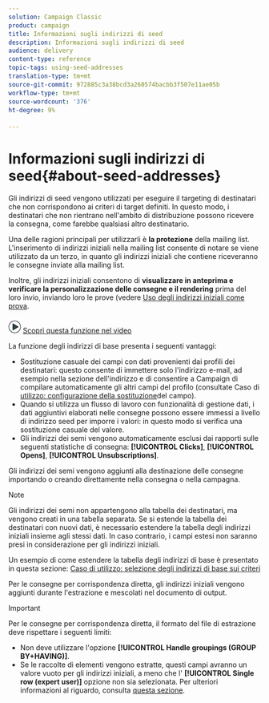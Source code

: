 ```yaml
---
solution: Campaign Classic
product: campaign
title: Informazioni sugli indirizzi di seed
description: Informazioni sugli indirizzi di seed
audience: delivery
content-type: reference
topic-tags: using-seed-addresses
translation-type: tm+mt
source-git-commit: 972885c3a38bcd3a260574bacbb3f507e11ae05b
workflow-type: tm+mt
source-wordcount: '376'
ht-degree: 9%

---
```



# Informazioni sugli indirizzi di seed{#about-seed-addresses}

Gli indirizzi di seed vengono utilizzati per eseguire il targeting di destinatari che non corrispondono ai criteri di target definiti. In questo modo, i destinatari che non rientrano nell&#39;ambito di distribuzione possono ricevere la consegna, come farebbe qualsiasi altro destinatario.

Una delle ragioni principali per utilizzarli è **la protezione** della mailing list. L&#39;inserimento di indirizzi iniziali nella mailing list consente di notare se viene utilizzato da un terzo, in quanto gli indirizzi iniziali che contiene riceveranno le consegne inviate alla mailing list.

Inoltre, gli indirizzi iniziali consentono di **visualizzare in anteprima e verificare la personalizzazione delle consegne e il rendering** prima del loro invio, inviando loro le prove (vedere [Uso degli indirizzi iniziali come prova](../../delivery/using/steps-defining-the-target-population.md#using-seed-addresses-as-proof).

![](assets/do-not-localize/how-to-video.png) [Scopri questa funzione nel video](../../delivery/using/steps-defining-the-target-population.md#seeds-and-proofs-video)

La funzione degli indirizzi di base presenta i seguenti vantaggi:

* Sostituzione casuale dei campi con dati provenienti dai profili dei destinatari: questo consente di immettere solo l&#39;indirizzo e-mail, ad esempio nella sezione dell&#39;indirizzo e di consentire a Campaign di compilare automaticamente gli altri campi del profilo (consultate Caso di [utilizzo: configurazione della sostituzione](../../delivery/using/use-case--configuring-the-field-substitution.md)del campo).
* Quando si utilizza un flusso di lavoro con funzionalità di gestione dati, i dati aggiuntivi elaborati nelle consegne possono essere immessi a livello di indirizzo seed per imporre i valori: in questo modo si verifica una sostituzione casuale del valore.
* Gli indirizzi dei semi vengono automaticamente esclusi dai rapporti sulle seguenti statistiche di consegna: **[!UICONTROL Clicks]**, **[!UICONTROL Opens]**, **[!UICONTROL Unsubscriptions]**.

Gli indirizzi dei semi vengono aggiunti alla destinazione delle consegne importando o creando direttamente nella consegna o nella campagna.

>[!NOTE]
>
>Gli indirizzi dei semi non appartengono alla tabella dei destinatari, ma vengono creati in una tabella separata. Se si estende la tabella dei destinatari con nuovi dati, è necessario estendere la tabella degli indirizzi iniziali insieme agli stessi dati. In caso contrario, i campi estesi non saranno presi in considerazione per gli indirizzi iniziali.
>
>Un esempio di come estendere la tabella degli indirizzi di base è presentato in questa sezione: [Caso di utilizzo: selezione degli indirizzi di base sui criteri](../../delivery/using/use-case--selecting-seed-addresses-on-criteria.md)

Per le consegne per corrispondenza diretta, gli indirizzi iniziali vengono aggiunti durante l&#39;estrazione e mescolati nel documento di output.

>[!IMPORTANT]
>
>Per le consegne per corrispondenza diretta, il formato del file di estrazione deve rispettare i seguenti limiti:
>
>* Non deve utilizzare l&#39;opzione **[!UICONTROL Handle groupings (GROUP BY+HAVING)]**.
>* Se le raccolte di elementi vengono estratte, questi campi avranno un valore vuoto per gli indirizzi iniziali, a meno che l&#39; **[!UICONTROL Single row (expert user)]** opzione non sia selezionata. Per ulteriori informazioni al riguardo, consulta [questa sezione](../../platform/using/exporting-data.md#step-7---data-formatting).

>


